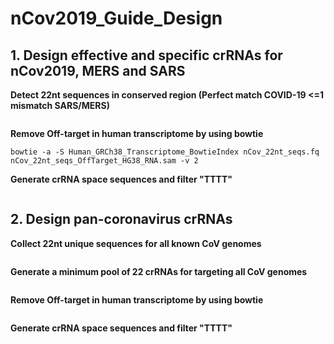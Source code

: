 # nCov2019_Guide_Design
## 1. Design effective and specific crRNAs for nCov2019, MERS and SARS
**Detect 22nt sequences in conserved region (Perfect match COVID-19 <=1 mismatch SARS/MERS)**
```
```
**Remove Off-target in human transcriptome by using bowtie**
```
bowtie -a -S Human_GRCh38_Transcriptome_BowtieIndex nCov_22nt_seqs.fq nCov_22nt_seqs_OffTarget_HG38_RNA.sam -v 2
```
**Generate crRNA space sequences and filter "TTTT"**
```
```

## 2. Design pan-coronavirus crRNAs
**Collect 22nt unique sequences for all known CoV genomes**
```
```
**Generate a minimum pool of 22 crRNAs for targeting all CoV genomes**
```
```
**Remove Off-target in human transcriptome by using bowtie**
```
```
**Generate crRNA space sequences and filter "TTTT"**
```
```

